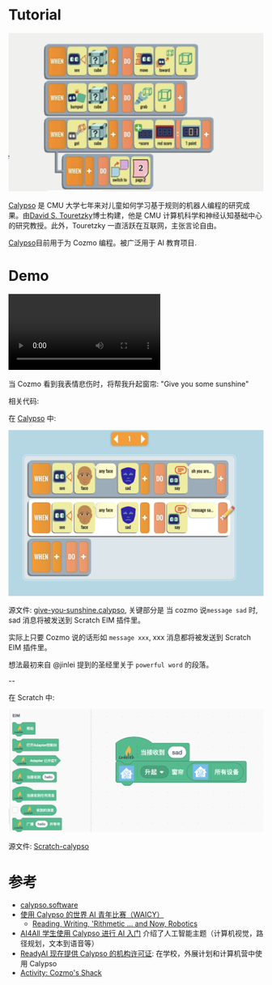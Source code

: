 # Tutorial

![](/img/5e2d27904616c6f685c439d933fa2ced.png)

[Calypso](https://calypso.software/) 是 CMU 大学七年来对儿童如何学习基于规则的机器人编程的研究成果。由[David S. Touretzky](https://en.wikipedia.org/wiki/David_S._Touretzky)博士构建，他是 CMU 计算机科学和神经认知基础中心的研究教授。此外，Touretzky 一直活跃在互联网，主张言论自由。

[Calypso](https://calypso.software/)目前用于为 Cozmo 编程。被广泛用于 AI 教育项目.

<!--
# 插件说明

-   使用方式: 到[插件市场](/extension_guide/extension_market/)下载插件, 搜索 **mqtt**
-   插件类型: [Adapter Extension](https://adapter.codelab.club/dev_guide/helloworld/)
-   插件源码: [extension_calypso.py](https://github.com/CodeLabClub/codelab_adapter_extensions/blob/master/extensions_v3/extension_calypso.py)
-->

# Demo

<video src="/video/1588994952631075.mp4" controls="controls"></video>

当 Cozmo 看到我表情悲伤时，将帮我升起窗帘: "Give you some sunshine"

相关代码:

在 [Calypso](https://calypso.software/) 中:

![](/img/7f624134740a9c3db0aa2b42bcc8af2b.png)

源文件: [give-you-sunshine.calypso](/sb3/give-you-sunshine.calypso), 关键部分是 当 cozmo 说`message sad` 时, sad 消息将被发送到 Scratch EIM 插件里。

实际上只要 Cozmo 说的话形如 `message xxx`, xxx 消息都将被发送到 Scratch EIM 插件里。

想法最初来自 @jinlei 提到的圣经里关于 `powerful word` 的段落。

--

在 Scratch 中:

![](/img/09f4119ebb7e35375af5075a0138ef82.png)

源文件: [Scratch-calypso](https://scratch-beta.codelab.club?sb3url=https://adapter.codelab.club/sb3/Scratch-calypso_new.sb3)

# 参考

-   [calypso.software](https://calypso.software/)
-   [使用 Calypso 的世界 AI 青年比赛（WAICY）](https://calypso.software/blogs/news/world-ai-competition-for-youth-waicy-using-calypso)
    -   [Reading, Writing, 'Rithmetic ... and Now, Robotics](https://www.cmu.edu/news/stories/archives/2018/august/youth-ai-competition.html)
-   [AI4All 学生使用 Calypso 进行 AI 入门](https://calypso.software/blogs/news/ai4all-students-get-hands-on-intro-to-ai-using-calypso) 介绍了人工智能主题（计算机视觉，路径规划，文本到语音等）
-   [ReadyAI 现在提供 Calypso 的机构许可证](https://calypso.software/blogs/news/readyai-is-now-facilitating-institutional-licensing-of-calypso): 在学校，外展计划和计算机营中使用 Calypso
-   [Activity: Cozmo's Shack](https://www.cs.cmu.edu/~dst/Calypso/Curriculum/NewBrighton/Shack/)
